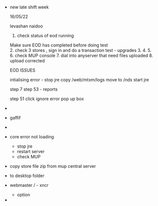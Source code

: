 - new late shift week
  
  16/05/22
  
  levashan naidoo
  
  
  1. check status of eod running
  
  Make sure EOD has completed before doing test  
  2. check 3 stores , sign in and do a transaction test - upgrades
  3.
  4.
  5.   
  6. check MUP console
  7. dial into anyserver that need files uploaded
  8. upload corrected
  
  
  EOD ISSUES
  
  intialising error -
  stop jre
  copy /web/mtxm/logs move to /nds
  start jre
  
  step 7
  step 53 - reports
  
  
  step 51
  click ignore error pop up box
-
- gaffif
-
- core error not loading
	- stop jre
	- restart server
	- check MUP
- copy store file zip from mup central server
- to desktop folder
- webmaster / - xncr
	- option
-